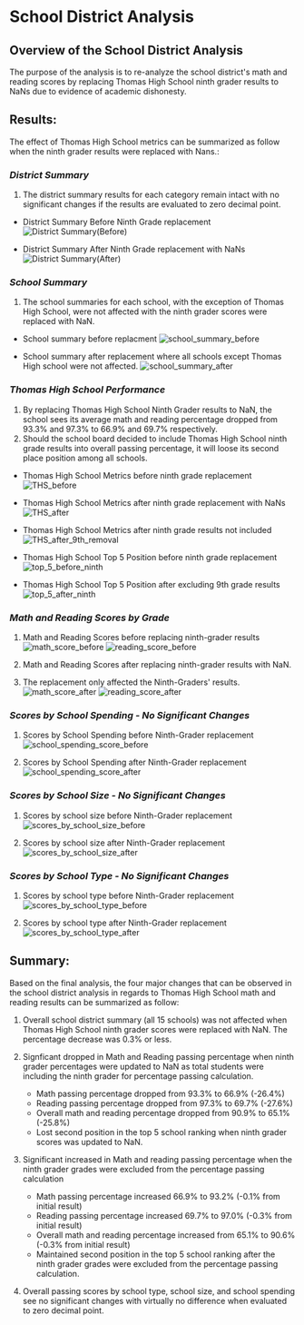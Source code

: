 # **School District Analysis**
## **Overview of the School District Analysis**
The purpose of the analysis is to re-analyze the school district's math and reading scores by replacing Thomas High School ninth grader results to NaNs due to evidence of academic dishonesty. 

## **Results:**

The effect of Thomas High School metrics can be summarized as follow when the ninth grader results were replaced with Nans.:

### *District Summary*
1. The district summary results for each category remain intact with no significant changes if the results are evaluated to zero decimal point. 
- District Summary Before Ninth Grade replacement
![District Summary(Before)](https://user-images.githubusercontent.com/70525492/94965927-fa54e900-04c1-11eb-9c80-1d08d1503c88.png)


-  District Summary After Ninth Grade replacement with NaNs
![District Summary(After)](https://user-images.githubusercontent.com/70525492/94961370-21a7b800-04ba-11eb-9165-63bf1ed7f72c.png)

### *School Summary*
1. The school summaries for each school, with the exception of Thomas High School, were not affected with the ninth grader scores were replaced with NaN.

- School summary before replacment
  ![school_summary_before](https://user-images.githubusercontent.com/70525492/94962089-7f88cf80-04bb-11eb-9a22-dfda4331752b.png)

- School summary after replacement where all schools except Thomas High school were not affected. 
  ![school_summary_after](https://user-images.githubusercontent.com/70525492/94962095-81529300-04bb-11eb-8d74-3fae392bbab4.png)

### *Thomas High School Performance*
1. By replacing Thomas High School Ninth Grader results to NaN, the school sees its average math and reading percentage dropped from 93.3% and 97.3% to 66.9% and 69.7% respectively.
2. Should the school board decided to include Thomas High School ninth grade  results into overall passing percentage, it will loose its second place position among all schools. 
- Thomas High School Metrics before ninth grade replacement
  ![THS_before](https://user-images.githubusercontent.com/70525492/94963854-5f0e4480-04be-11eb-8fc2-1e7529d7d3f6.png) 

- Thomas High School Metrics after ninth grade replacement with NaNs
  ![THS_after](https://user-images.githubusercontent.com/70525492/94963861-62093500-04be-11eb-8798-cdd6d02f4117.png)

- Thomas High School Metrics after ninth grade results not included
  ![THS_after_9th_removal](https://user-images.githubusercontent.com/70525492/94964461-78fc5700-04bf-11eb-8835-d4fcce5c8a17.png)

- Thomas High School Top 5 Position before ninth grade replacement
  ![top_5_before_ninth](https://user-images.githubusercontent.com/70525492/94964941-31c29600-04c0-11eb-97da-1143be10dc4b.png)

- Thomas High School Top 5 Position after excluding 9th grade results
  ![top_5_after_ninth](https://user-images.githubusercontent.com/70525492/94964947-338c5980-04c0-11eb-885f-5af2c319c8b4.png)

### *Math and Reading Scores by Grade*
1. Math and Reading Scores before replacing ninth-grader results
![math_score_before](https://user-images.githubusercontent.com/70525492/94967938-a8ae5d80-04c5-11eb-8dcd-176cee11c2de.png)
![reading_score_before](https://user-images.githubusercontent.com/70525492/94967942-aa782100-04c5-11eb-8bed-1b1d0e6fefc4.png)

2. Math and Reading Scores after replacing ninth-grader results with NaN. 
3. The replacement only affected the Ninth-Graders' results.
![math_score_after](https://user-images.githubusercontent.com/70525492/94968024-c7145900-04c5-11eb-8521-7bdfac14b994.png)
![reading_score_after](https://user-images.githubusercontent.com/70525492/94968030-ca0f4980-04c5-11eb-9e97-b1b0e9a3bd9e.png)

### *Scores by School Spending - No Significant Changes*
1. Scores by School Spending before Ninth-Grader replacement
![school_spending_score_before](https://user-images.githubusercontent.com/70525492/94969136-cb417600-04c7-11eb-8342-898fadc5b321.png)

2. Scores by School Spending after Ninth-Grader replacement
![school_spending_score_after](https://user-images.githubusercontent.com/70525492/94969139-cc72a300-04c7-11eb-84f3-285892b75daf.png)

### *Scores by School Size - No Significant Changes*
1. Scores by school size before Ninth-Grader replacement
![scores_by_school_size_before](https://user-images.githubusercontent.com/70525492/94969748-e6f94c00-04c8-11eb-95bf-d10017b7faa2.png)

2. Scores by school size after Ninth-Grader replacement
  ![scores_by_school_size_after](https://user-images.githubusercontent.com/70525492/94969751-e8c30f80-04c8-11eb-81b4-ed6be1cf2282.png)

### *Scores by School Type - No Significant Changes*
1. Scores by school type before Ninth-Grader replacement
![scores_by_school_type_before](https://user-images.githubusercontent.com/70525492/94970025-6129d080-04c9-11eb-80b8-262e2fb167c4.png)

2. Scores by school type after Ninth-Grader replacement
![scores_by_school_type_after](https://user-images.githubusercontent.com/70525492/94970028-625afd80-04c9-11eb-9c2f-a62a7356d869.png)


## **Summary:**

Based on the final analysis, the four major changes that can be observed in the school district analysis in regards to Thomas High School math and reading results can be summarized as follow:

1. Overall school district summary (all 15 schools) was not affected when Thomas High School ninth grader scores were replaced with NaN. The percentage decrease was 0.3% or less.

2. Signficant dropped in Math and Reading passing percentage when ninth grader percentages were updated to NaN as total students were including the ninth grader for percentage passing calculation.
   - Math passing percentage dropped from 93.3% to 66.9% (-26.4%)
   - Reading passing percentage dropped from 97.3% to 69.7% (-27.6%)
   - Overall math and reading percentage dropped from 90.9% to 65.1% (-25.8%)
   - Lost second position in the top 5 school ranking when ninth grader scores was updated to NaN.
   
3. Significant increased in Math and reading passing percentage when the ninth grader grades were excluded from the percentage passing calculation
   - Math passing percentage increased 66.9% to 93.2% (-0.1% from initial result)
   - Reading passing percentage increased 69.7% to 97.0% (-0.3% from initial result)
   - Overall math and reading percentage increased from 65.1% to 90.6% (-0.3% from initial result)
   - Maintained second position in the top 5 school ranking after the ninth grader grades were excluded from the percentage passing calculation.
   
4. Overall passing scores by school type, school size, and school spending see no significant changes with virtually no difference when evaluated to zero decimal point. 



   

